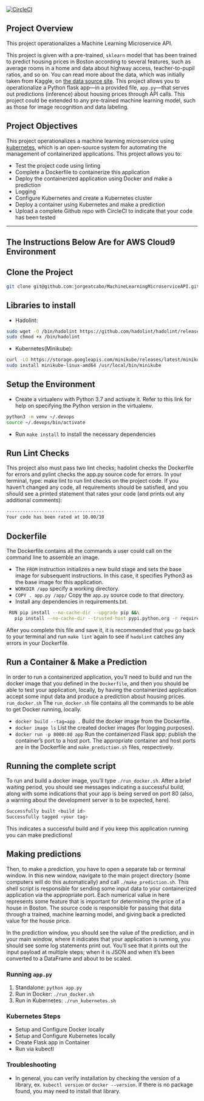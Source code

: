 [![CircleCI](https://dl.circleci.com/status-badge/img/gh/jorgeatcabo/MachineLearningMicroserviceAPI/tree/main.svg?style=svg)](https://dl.circleci.com/status-badge/redirect/gh/jorgeatcabo/MachineLearningMicroserviceAPI/tree/main)

## Project Overview

This project operationalizes a Machine Learning Microservice API. 

This project is given with a pre-trained, `sklearn` model that has been trained to predict housing prices in Boston according to several features, such as average rooms in a home and data about highway access, teacher-to-pupil ratios, and so on. You can read more about the data, which was initially taken from Kaggle, on [the data source site](https://www.kaggle.com/c/boston-housing). This project allows you to operationalize a Python flask app—in a provided file, `app.py`—that serves out predictions (inference) about housing prices through API calls. This project could be extended to any pre-trained machine learning model, such as those for image recognition and data labeling.

## Project Objectives

This project operationalizes a machine learning microservice using [kubernetes](https://kubernetes.io/), which is an open-source system for automating the management of containerized applications. This project allows you to:
* Test the project code using linting
* Complete a Dockerfile to containerize this application
* Deploy the containerized application using Docker and make a prediction
* Logging
* Configure Kubernetes and create a Kubernetes cluster
* Deploy a container using Kubernetes and make a prediction
* Upload a complete Github repo with CircleCI to indicate that your code has been tested

---
## The Instructions Below Are for AWS Cloud9 Environment

## Clone the Project
```bash
git clone git@github.com:jorgeatcabo/MachineLearningMicroserviceAPI.git
```

## Libraries to install
* Hadolint:
```bash
sudo wget -O /bin/hadolint https://github.com/hadolint/hadolint/releases/download/v2.12.0/hadolint-Linux-x86_64
sudo chmod +x /bin/hadolint
```

* Kubernetes(Minikube):
```bash
curl -LO https://storage.googleapis.com/minikube/releases/latest/minikube-linux-amd64
sudo install minikube-linux-amd64 /usr/local/bin/minikube
```


## Setup the Environment

* Create a virtualenv with Python 3.7 and activate it. Refer to this link for help on specifying the Python version in the virtualenv. 
```bash
python3 -m venv ~/.devops
source ~/.devops/bin/activate
```
* Run `make install` to install the necessary dependencies

## Run Lint Checks
This project also must pass two lint checks; hadolint checks the Dockerfile for errors and pylint checks the app.py source code for errors.
In your terminal, type: make lint to run lint checks on the project code. If you haven’t changed any code, all requirements should be satisfied, and you should see a printed statement that rates your code (and prints out any additional comments):
```bash
------------------------------------
Your code has been rated at 10.00/10
```

## Dockerfile
The Dockerfile contains all the commands a user could call on the command line to assemble an image.
 * The `FROM` instruction initializes a new build stage and sets the base image for subsequent instructions. In this case, it specifies Python3 as the base image for this application.
 * `WORKDIR /app` specify a working directory.
 * `COPY . app.py /app/` Copy the `app.py` source code to that directory.
 * Install any dependencies in requirements.txt.
 ```bash
  RUN pip install --no-cache-dir --upgrade pip &&\
    pip install --no-cache-dir --trusted-host pypi.python.org -r requirements.txt
 ```
After you complete this file and save it, it is recommended that you go back to your terminal and run `make lint` again to see if `hadolint` catches any errors in your Dockerfile.

## Run a Container & Make a Prediction
In order to run a containerized application, you’ll need to build and run the docker image that you defined in the `Dockerfile`, and then you should be able to test your application, locally, by having the containerized application accept some input data and produce a prediction about housing prices. `run_docker.sh`
The `run_docker.sh` file contains all the commands to be able to get Docker running, locally.
* `docker build --tag=app .` Build the docker image from the Dockerfile.
* `docker image ls` List the created docker images (for logging purposes).
* `docker run -p 8000:80 app` Run the containerized Flask app; publish the container’s port to a host port. The appropriate container and host ports are in the Dockerfile and `make_prediction.sh` files, respectively.

## Running the complete script
To run and build a docker image, you’ll type `./run_docker.sh`.
After a brief waiting period, you should see messages indicating a successful build, along with some indications that your app is being served on port 80 (also, a warning about the development server is to be expected, here).
```bash
Successfully built <build id>
Successfully tagged <your tag>
```
This indicates a successful build and if you keep this application running you can make predictions!

## Making predictions
Then, to make a prediction, you have to open a separate tab or terminal window. In this new window, navigate to the main project directory (some computers will do this automatically) and call `./make_prediction.sh`.
This shell script is responsible for sending some input data to your containerized application via the appropriate port. Each numerical value in here represents some feature that is important for determining the price of a house in Boston. The source code is responsible for passing that data through a trained, machine learning model, and giving back a predicted value for the house price.

In the prediction window, you should see the value of the prediction, and in your main window, where it indicates that your application is running, you should see some log statements print out. You’ll see that it prints out the input payload at multiple steps; when it is JSON and when it’s been converted to a DataFrame and about to be scaled.


### Running `app.py`

1. Standalone:  `python app.py`
2. Run in Docker:  `./run_docker.sh`
3. Run in Kubernetes:  `./run_kubernetes.sh`

### Kubernetes Steps

* Setup and Configure Docker locally
* Setup and Configure Kubernetes locally
* Create Flask app in Container
* Run via kubectl

### Troubleshooting
* In general, you can verify installation by checking the version of a library, ex. `kubectl version`  or `docker --version`. If there is no package found, you may need to install that library.
